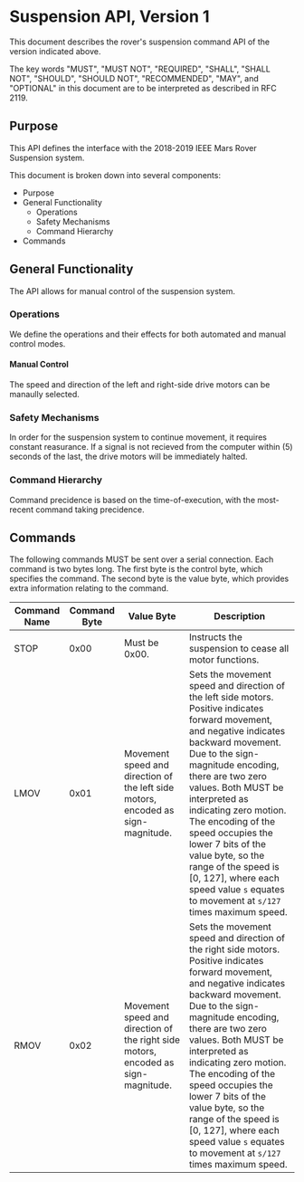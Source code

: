 # Suspension API, Version 1

This document describes the rover's suspension command API of the version indicated above.

The key words "MUST", "MUST NOT", "REQUIRED", "SHALL", "SHALL NOT", "SHOULD", "SHOULD NOT", "RECOMMENDED", "MAY", and "OPTIONAL" in this document are to be interpreted as described in RFC 2119.

## Purpose

This API defines the interface with the 2018-2019 IEEE Mars Rover Suspension system. 

This document is broken down into several components:

- Purpose
- General Functionality
	- Operations
	- Safety Mechanisms
  - Command Hierarchy
- Commands

## General Functionality
<!-- picture of setup -->
The API allows for manual control of the suspension system.

### Operations

We define the operations and their effects for both automated and manual control modes. 

#### Manual Control

The speed and direction of the left and right-side drive motors can be manaully selected.

### Safety Mechanisms

In order for the suspension system to continue movement, it requires constant reasurance. If a signal is not recieved from the computer within (5) seconds of the last, the drive motors will be immediately halted.

### Command Hierarchy

Command precidence is based on the time-of-execution, with the most-recent command taking precidence.

## Commands

The following commands MUST be sent over a serial connection. Each command is two bytes long. The first byte is the control byte, which specifies the command. The second byte is the value byte, which provides extra information relating to the command.

| Command Name | Command Byte | Value Byte | Description |
| - | - | - | - |
| STOP | 0x00 | Must be 0x00. | Instructs the suspension to cease all motor functions. |
| LMOV | 0x01 | Movement speed and direction of the left side motors, encoded as sign-magnitude. | Sets the movement speed and direction of the left side motors. Positive indicates forward movement, and negative indicates backward movement. Due to the sign-magnitude encoding, there are two zero values. Both MUST be interpreted as indicating zero motion. The encoding of the speed occupies the lower 7 bits of the value byte, so the range of the speed is [0, 127], where each speed value `s` equates to movement at `s/127` times maximum speed. |
| RMOV | 0x02 | Movement speed and direction of the right side motors, encoded as sign-magnitude. | Sets the movement speed and direction of the right side motors. Positive indicates forward movement, and negative indicates backward movement. Due to the sign-magnitude encoding, there are two zero values. Both MUST be interpreted as indicating zero motion. The encoding of the speed occupies the lower 7 bits of the value byte, so the range of the speed is [0, 127], where each speed value `s` equates to movement at `s/127` times maximum speed. |